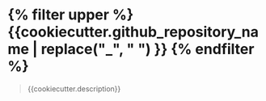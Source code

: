 # {% filter upper %} {{cookiecutter.github_repository_name | replace("_", " ") }} {% endfilter %}

> {{cookiecutter.description}}